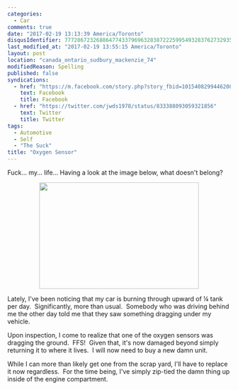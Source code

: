 ```yaml
---
categories:
  - Car
comments: true
date: "2017-02-19 13:13:39 America/Toronto"
disqusIdentifier: 7772867232688647743379696328387222599549328376273293574456882673936473696357876985884952447952623242
last_modified_at: "2017-02-19 13:55:15 America/Toronto"
layout: post
location: "canada_ontario_sudbury_mackenzie_74"
modifiedReason: Spelling
published: false
syndications:
  - href: "https://m.facebook.com/story.php?story_fbid=10154082994462084&id=719142083"
    text: Facebook
    title: Facebook
  - href: "https://twitter.com/jwds1978/status/833388093059321856"
    text: Twitter
    title: Twitter
tags:
  - Automotive
  - Self
  - "The Suck"
title: "Oxygen Sensor"
---
```


<p>
  Fuck&hellip; my&hellip; life&hellip; Having a look at the image below, what doesn't belong?
</p>
<!-- excerptBreak -->
<p>
  <a href="{{ site.uri.assets }}/blog/2017/02/19/oxygen-sensor/2017-02-19_11-59-29_03-02.jpeg" rel="me" target="_blank" title="">
    <img
      alt="" height="240" src="{{ site.uri.assets }}/blog/2017/02/19/oxygen-sensor/2017-02-19_11-59-29_360x240.jpg"
      style="border: 0px; display: block; margin-left: auto; margin-right: auto;" width="360" />
  </a>
</p>
<p>
  Lately, I've been noticing that my car is burning through upward of &frac14; tank per day.&nbsp; Significantly, more than usual.&nbsp; Somebody who was
  driving behind me the other day told me that they saw something dragging under my vehicle.
</p>
<p>
  Upon inspection, I come to realize that one of the oxygen sensors was dragging the ground.&nbsp; FFS!&nbsp; Given that, it's now damaged beyond simply
  returning it to where it lives.&nbsp; I will now need to buy a new damn unit.
</p>
<p>
  While I can more than likely get one from the scrap yard, I'll have to replace it now regardless.&nbsp; For the time being, I've simply zip-tied the damn
  thing up inside of the engine compartment.
</p>
